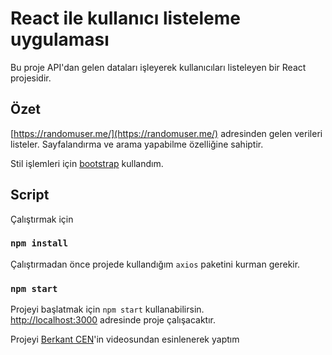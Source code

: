 # React ile kullanıcı listeleme uygulaması

Bu proje API'dan gelen dataları işleyerek kullanıcıları listeleyen bir React projesidir.

## Özet

[https://randomuser.me/](https://randomuser.me/) adresinden gelen verileri listeler. Sayfalandırma ve arama yapabilme özelliğine sahiptir.

Stil işlemleri için [bootstrap](https://getbootstrap.com/) kullandım.

## Script

Çalıştırmak için

### `npm install`


Çalıştırmadan önce projede kullandığım `axios` paketini kurman gerekir.

### `npm start`

Projeyi başlatmak için `npm start` kullanabilirsin.\
[http://localhost:3000](http://localhost:3000) adresinde proje çalışacaktır.

Projeyi [Berkant CEN](https://www.youtube.com/watch?v=NNdc47vVp0c)'in videosundan esinlenerek yaptım
